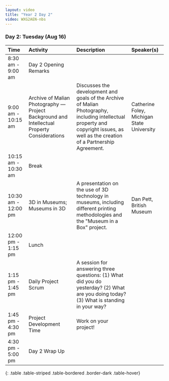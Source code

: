 ```yaml
---
layout: video
title: "Year 2 Day 2"
video: WXG2AEN-nbs
---
```


### **Day 2: Tuesday (Aug 16)**

| Time | Activity | Description | Speaker(s) |
| :--- | :--- | :--- | :--- |
| 8:30 am - 9:00 am | Day 2 Opening Remarks | | |
| 9:00 am - 10:15 am | Archive of Malian Photography — Project Background and Intellectual Property Considerations | Discusses the development and goals of the Archive of Malian Photography, including intellectual property and copyright issues, as well as the creation of a Partnership Agreement. | Catherine Foley, Michigan State University |
| 10:15 am - 10:30 am | Break | | |
| 10:30 am - 12:00 pm | 3D in Museums; Museums in 3D | A presentation on the use of 3D technology in museums, including different printing methodologies and the "Museum in a Box" project. | Dan Pett, British Museum |
| 12:00 pm - 1:15 pm | Lunch | | |
| 1:15 pm - 1:45 pm | Daily Project Scrum | A session for answering three questions: (1) What did you do yesterday? (2) What are you doing today? (3) What is standing in your way? | |
| 1:45 pm - 4:30 pm | Project Development Time | Work on your project! | |
| 4:30 pm - 5:00 pm | Day 2 Wrap Up | | |
{: .table .table-striped .table-bordered .border-dark .table-hover}

